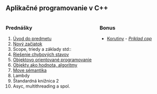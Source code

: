 ## Aplikačné programovanie v C++

<div style="display: flex;">
<div style="flex: 3;">

### Prednášky

1. [Úvod do predmetu](./?slides=1_intro.md)
2. [Nový začiatok](./?slides=2_basics.md)
3. Scope, triedy a základy std::​
4. [Riešenie chybových stavov](./?slides=4_errors.md)
5. [Objektovo orientované programovanie](./?slides=5_oop.md)
6. [Objekty ako hodnota, algoritmy](./?slides=6_values_algo.md)
7. [Move sémantika](./?slides=7_move.md)
8. Lambdy
9. Štandardná knižnica 2
10. Asyc, multithreading a spol.
</div>
<div style="flex: 2;">

### Bonus

* [Korutiny](./bonus/coroutines/coroutines.html) - *[Príklad cpp](./bonus/coroutines/coroutines.cpp)*
</div>
</div>